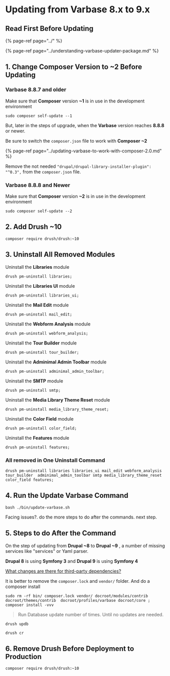 # Updating from Varbase 8.x to 9.x

## Read First Before Updating

{% page-ref page="../" %}

{% page-ref page="../understanding-varbase-updater-package.md" %}

## 1. Change Composer Version to ~2 Before Updating

### Varbase 8.8.7 and older

Make sure that **Composer** version **~1** is in use in the development environment

```text
sudo composer self-update --1
```

But, later in the steps of upgrade, when the **Varbase** version reaches **8.8.8** or newer.

Be sure to switch the `composer.json` file to work with **Composer ~2**

{% page-ref page="../updating-varbase-to-work-with-composer-2.0.md" %}

Remove the not needed `"drupal/drupal-library-installer-plugin": "^0.3",`  from the `composer.json` file.

### Varbase 8.8.8 and Newer

Make sure that **Composer** version **~2** is in use in the development environment

```text
sudo composer self-update --2
```

## 2. Add Drush ~10

```text
composer require drush/drush:~10
```

## 3. Uninstall All Removed Modules

Uninstall the **Libraries** module

`drush pm-uninstall libraries;`

Uninstall the **Libraries UI** module

 `drush pm-uninstall libraries_ui;`

Uninstall the **Mail Edit** module

 `drush pm-uninstall mail_edit;`

Uninstall the **Webform Analysis** module

 `drush pm-uninstall webform_analysis;`

Uninstall the **Tour Builder** module

 `drush pm-uninstall tour_builder;`

Uninstall the **Adminimal Admin Toolbar** module

`drush pm-uninstall adminimal_admin_toolbar;`

Uninstall the **SMTP** module

`drush pm-uninstall smtp;`

Uninstall the **Media Library Theme Reset** module

`drush pm-uninstall media_library_theme_reset;`

Uninstall the **Color Field** module

 `drush pm-uninstall color_field;`

Uninstall the **Features** module

 `drush pm-uninstall features;`

### All removed in One Uninstall Command

```text
drush pm-uninstall libraries libraries_ui mail_edit webform_analysis tour_builder  adminimal_admin_toolbar smtp media_library_theme_reset color_field features;
```

## 4. Run the Update Varbase Command

```text
bash ./bin/update-varbase.sh
```

Facing issues?. do the more steps to do after the commands. next step.

## 5. **S**teps to do After the Command

On the step of updating  from **Drupal ~8** to **Drupal ~9** , a number of missing services like "services" or Yaml parser.

**Drupal 8** is using **Symfony 3** and **Drupal 9** is using **Symfony 4**

[What changes are there for third-party dependencies?](https://www.drupal.org/docs/understanding-drupal/how-drupal-9-is-made-and-what-is-included/what-changes-are-there-for-third)

It is better to remove the `composer.lock` and `vendor/` folder. And do a composer install

```text
sudo rm -rf bin/ composer.lock vendor/ docroot/modules/contrib docroot/themes/contrib  docroot/profiles/varbase docroot/core ;
composer install -vvv
```

> Run Database update number of times. Until no updates are needed.

```text
drush updb
```

```text
drush cr
```

## 6. Remove Drush Before Deployment to Production

```text
composer require drush/drush:~10
```

